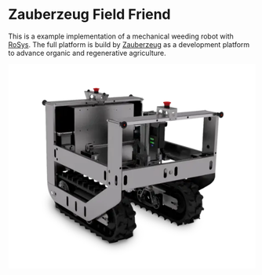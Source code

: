 # Zauberzeug Field Friend

This is a example implementation of a mechanical weeding robot with [RoSys](https://rosys.io).
The full platform is build by [Zauberzeug](http://zauberzeug.com) as a development platform to advance organic and regenerative agriculture.

![](field_friend.webp)
